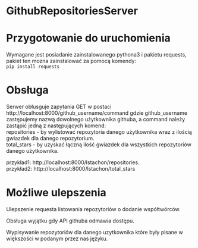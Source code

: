 # GithubRepositoriesServer

# Przygotowanie do uruchomienia

Wymagane jest posiadanie zainstalowanego pythona3 i pakietu requests, pakiet ten mozna zainstalować za pomocą komendy:  
`pip install requests`

# Obsługa
Serwer obłusguje zapytania GET w postaci http://localhost:8000/github_username/command gdzie github_username zastępujemy nazwą dowolnego użytkownika githuba,
a command należy zastąpić jedną z następujących komend:  
repositories - by wylistować repozytoria danego użytkownika wraz z ilością gwiazdek dla danego repozytorium.   
total_stars - by uzyskać łączną ilość gwiazdek dla wszystkich repozytoriów danego użytkownika. 

przykład1: http://localhost:8000/lstachon/repositories.   
przykład2: http://localhost:8000/lstachon/total_stars

# Możliwe ulepszenia

Ulepszenie requesta listowania repozytoriów o dodanie współtwórców.   

Obsługa wyjątku gdy API githuba odmawia dostępu.  

Wypisywanie repozytoriów dla danego uzytkownika które były pisane w większości w podanym przez nas języku.  
